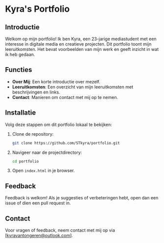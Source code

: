 # Kyra's Portfolio

## Introductie
Welkom op mijn portfolio! Ik ben Kyra, een 23-jarige mediastudent met een interesse in digitale media en creatieve projecten. Dit portfolio toont mijn leeruitkomsten. Het bevat voorbeelden van mijn werk en geeft inzicht in wat ik heb gedaan.

## Functies
- **Over Mij**: Een korte introductie over mezelf.
- **Leeruitkomsten**: Een overzicht van mijn leeruitkomsten met beschrijvingen en links.
- **Contact**: Manieren om contact met mij op te nemen.

## Installatie
Volg deze stappen om dit portfolio lokaal te bekijken:

1. Clone de repository:
    ```bash
    git clone https://github.com/STkyra/portfolio.git
    ```

2. Navigeer naar de projectdirectory:
    ```bash
    cd portfolio
    ```

3. Open `index.html` in je browser.

## Feedback
Feedback is welkom! Als je suggesties of verbeteringen hebt, open dan een issue of dien een pull request in.

## Contact
Voor vragen of feedback, neem contact met mij op via [kyravantongeren@outlook.com].
